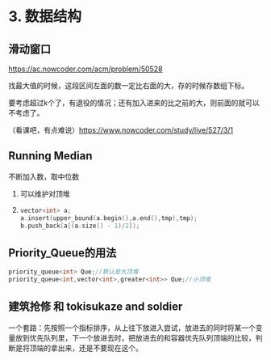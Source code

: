 # 3. 数据结构

## 滑动窗口

https://ac.nowcoder.com/acm/problem/50528

找最大值的时候，这段区间左面的数一定比右面的大，存的时候存数组下标。

要考虑超过k个了，有退役的情况；还有加入进来的比之前的大，则前面的就可以不考虑了。

（看课吧，有点难说）https://www.nowcoder.com/study/live/527/3/1

## Running Median

不断加入数，取中位数

1. 可以维护对顶堆

2. ```c++
   vector<int> a;
   a.insert(upper_bound(a.begin(),a.end(),tmp),tmp);
   b.push_back(a[(a.size() - 1)/2]);
   ```

## Priority_Queue的用法

```c++
priority_queue<int> Que;//默认是大顶堆
priority_queue<int,vector<int>,greater<int>> Que;//小顶堆
```

## 建筑抢修 和 tokisukaze and soldier

一个套路：先按照一个指标排序，从上往下放进入尝试，放进去的同时将某一个变量放到优先队列里，下一个放进去时，把放进去的和容器优先队列顶端的比较，判断是将顶端的拿出来，还是不要现在这个。

